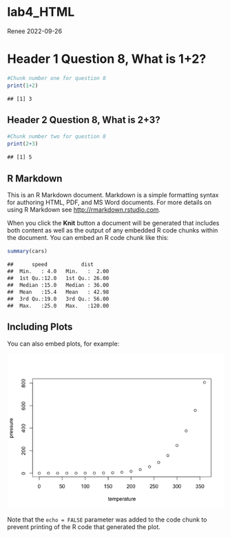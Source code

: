 lab4_HTML
================
Renee
2022-09-26

# Header 1 Question 8, What is 1+2?

``` r
#Chunk number one for question 8
print(1+2)
```

    ## [1] 3

## Header 2 Question 8, What is 2+3?

``` r
#Chunk number two for question 8
print(2+3)
```

    ## [1] 5

## R Markdown

This is an R Markdown document. Markdown is a simple formatting syntax
for authoring HTML, PDF, and MS Word documents. For more details on
using R Markdown see <http://rmarkdown.rstudio.com>.

When you click the **Knit** button a document will be generated that
includes both content as well as the output of any embedded R code
chunks within the document. You can embed an R code chunk like this:

``` r
summary(cars)
```

    ##      speed           dist       
    ##  Min.   : 4.0   Min.   :  2.00  
    ##  1st Qu.:12.0   1st Qu.: 26.00  
    ##  Median :15.0   Median : 36.00  
    ##  Mean   :15.4   Mean   : 42.98  
    ##  3rd Qu.:19.0   3rd Qu.: 56.00  
    ##  Max.   :25.0   Max.   :120.00

## Including Plots

You can also embed plots, for example:

![](Lab4Question8_files/figure-gfm/pressure-1.png)<!-- -->

Note that the `echo = FALSE` parameter was added to the code chunk to
prevent printing of the R code that generated the plot.
